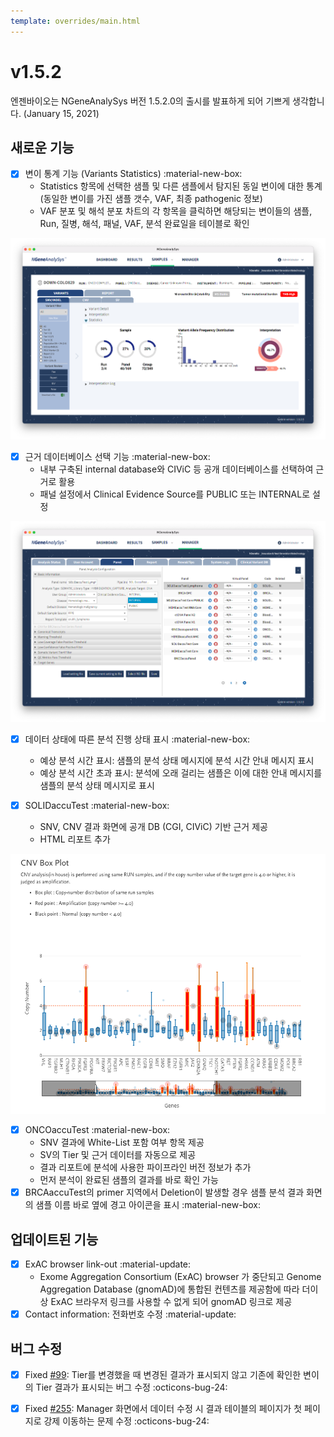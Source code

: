 ```yaml
---
template: overrides/main.html
---
```


# v1.5.2 
엔젠바이오는 NGeneAnalySys 버전 1.5.2.0의 출시를 발표하게 되어 기쁘게 생각합니다. (January 15, 2021)

## 새로운 기능 

- [x] 변이 통계 기능 (Variants Statistics) :material-new-box:
  * Statistics 항목에 선택한 샘플 및 다른 샘플에서 탐지된 동일 변이에 대한 통계(동일한 변이를 가진 샘플 갯수, VAF, 최종 pathogenic 정보)
  * VAF 분포 및 해석 분포 차트의 각 항목을 클릭하면 해당되는 변이들의 샘플, Run, 질병, 해석, 패널, VAF, 분석 완료일을 테이블로 확인

[![release_01][1]][1]

  [1]: ../assets/screenshots/release_01.png   

- [x] 근거 데이터베이스 선택 기능 :material-new-box:
  * 내부 구축된 internal database와 CIViC 등 공개 데이터베이스를 선택하여 근거로 활용
  * 패널 설정에서 Clinical Evidence Source를 PUBLIC 또는 INTERNAL로 설정


[![release_01][2]][2]

  [2]: ../assets/screenshots/release_03.png   

- [x] 데이터 상태에 따른 분석 진행 상태 표시 :material-new-box:
  * 예상 분석 시간 표시: 샘플의 분석 상태 메시지에 분석 시간 안내 메시지 표시
  * 예상 분석 시간 초과 표시: 분석에 오래 걸리는 샘플은 이에 대한 안내 메시지를 샘플의 분석 상태 메시지로 표시

- [x] SOLIDaccuTest :material-new-box:
  * SNV, CNV 결과 화면에 공개 DB (CGI, CIViC) 기반 근거 제공
  * HTML 리포트 추가

[![release_01][3]][3]

  [3]: ../assets/screenshots/release_02.png  

- [x] ONCOaccuTest :material-new-box:
  * SNV 결과에 White-List 포함 여부 항목 제공
  * SV의 Tier 및 근거 데이터를 자동으로 제공
  * 결과 리포트에 분석에 사용한 파이프라인 버전 정보가 추가
  * 먼저 분석이 완료된 샘플의 결과를 바로 확인 가능
- [x] BRCAaccuTest의 primer 지역에서 Deletion이 발생할 경우 샘플 분석 결과 화면의 샘플 이름 바로 옆에 경고 아이콘을 표시 :material-new-box:

## 업데이트된 기능

- [x] ExAC browser link-out  :material-update:
  * Exome Aggregation Consortium (ExAC) browser 가 중단되고 Genome Aggregation Database (gnomAD)에 통합된 컨텐츠를 제공함에 따라 더이상 ExAC 브라우저 링크를 사용할 수 없게 되어 gnomAD 링크로 제공
- [x] Contact information: 전화번호 수정 :material-update:

## 버그 수정 

- [x] Fixed [#99][4]: Tier를 변경했을 때 변경된 결과가 표시되지 않고 기존에 확인한 변이의 Tier 결과가 표시되는 버그 수정 :octicons-bug-24:
- [x] Fixed [#255][5]: Manager 화면에서 데이터 수정 시 결과 테이블의 페이지가 첫 페이지로 강제 이동하는 문제 수정 :octicons-bug-24:

   [4]: https://github.com/ngenebio/ngeneanalysys-server-http/issues/99
   [5]: https://github.com/ngenebio/ngeneanalysys-server-http/issues/254